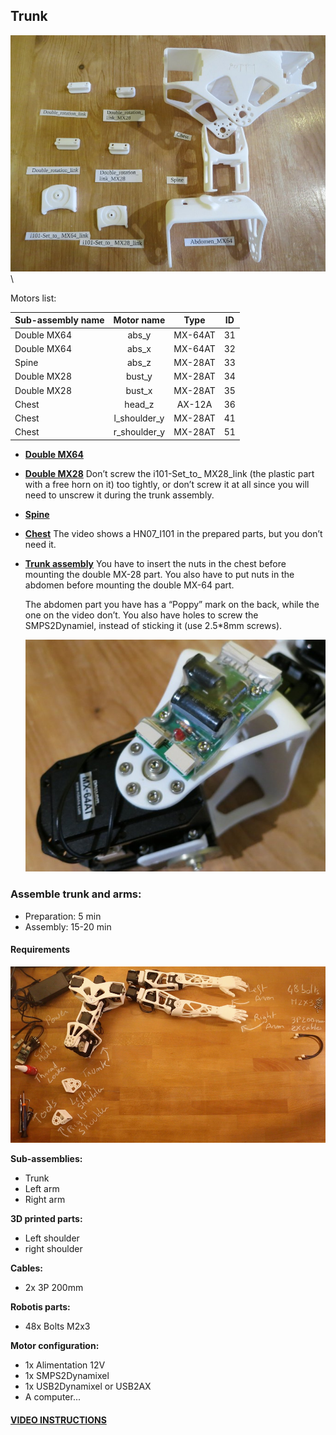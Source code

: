 ## Trunk

![image](img/parts_chest.JPG)\

Motors list:

| Sub-assembly name |   Motor name   |   Type  | ID |
|-------------------|:--------------:|:-------:|:--:|
| Double MX64       |     abs\_y     | MX-64AT | 31 |
| Double MX64       |     abs\_x     | MX-64AT | 32 |
| Spine             |     abs\_z     | MX-28AT | 33 |
| Double MX28       |     bust\_y    | MX-28AT | 34 |
| Double MX28       |     bust\_x    | MX-28AT | 35 |
| Chest             |     head\_z    |  AX-12A | 36 |
| Chest             | l\_shoulder\_y | MX-28AT | 41 |
| Chest             | r\_shoulder\_y | MX-28AT | 51 |

-   **[Double
    MX64](https://github.com/poppy-project/Robotis-library/blob/master/doc/en/double_MX64_assembly.md)**

-   **[Double
    MX28](https://github.com/poppy-project/Robotis-library/blob/master/doc/en/double_MX28_assembly.md)**
    Don’t screw the i101-Set\_to\_ MX28\_link (the plastic part with a
    free horn on it) too tightly, or don’t screw it at all since you
    will need to unscrew it during the trunk assembly.

-   **[Spine](https://github.com/poppy-project/Poppy-multiarticulated-torso/blob/master/doc/en/subassembly/spine_assembly_instructions.md)**

-   **[Chest](https://github.com/poppy-project/Poppy-multiarticulated-torso/blob/master/doc/en/subassembly/chest_assembly_instructions.md)**
    The video shows a HN07\_I101 in the prepared parts, but you don’t
    need it.

-   **[Trunk
    assembly](https://github.com/poppy-project/Poppy-multiarticulated-torso/blob/master/doc/en/5_DoFs_humanoid_spine.md)**
    You have to insert the nuts in the chest before mounting the double
    MX-28 part. You also have to put nuts in the abdomen before mounting
    the double MX-64 part.

    The abdomen part you have has a “Poppy” mark on the back, while the
    one on the video don’t. You also have holes to screw the
    SMPS2Dynamiel, instead of sticking it (use 2.5\*8mm screws).

    ![image](img/screwed_SMPS.JPG)

### Assemble trunk and arms:

- Preparation: 5 min
- Assembly: 15-20 min

#### Requirements

![](img/poppy_torso_assembly_BOM.jpg)

**Sub-assemblies:**
- Trunk
- Left arm
- Right arm

**3D printed parts:**
- Left shoulder
- right shoulder

**Cables:**
- 2x 3P 200mm

**Robotis parts:**
- 48x Bolts M2x3

**Motor configuration:**
- 1x Alimentation 12V
- 1x SMPS2Dynamixel
- 1x USB2Dynamixel or USB2AX
- A computer...


#### <a href="http://youtu.be/uDhLIS3vxM4" target="_blank">**VIDEO INSTRUCTIONS**</a>
